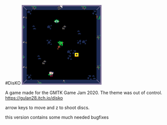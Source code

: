 #DisKO
![](disko_0.gif)

A game made for the GMTK Game Jam 2020. The theme was out of control.
https://gulan28.itch.io/disko

arrow keys to move and z to shoot discs.

this version contains some much needed bugfixes
